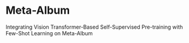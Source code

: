 # Meta-Album
Integrating Vision Transformer-Based Self-Supervised Pre-training with Few-Shot Learning on Meta-Album
